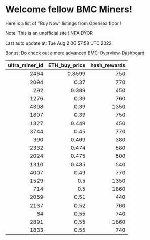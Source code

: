 # Welcome fellow BMC Miners!
Here is a list of "Buy Now" listings from Opensea floor !

Note: This is an unofficial site ! NFA DYOR

Last auto update at: Tue Aug  2 06:57:58 UTC 2022

Bonus: Do check out a more advanced [BMC-Overview-Dashboard](https://dune.com/defifunk/BMC-Overview-Dashboard)


|   ultra_miner_id |   ETH_buy_price |   hash_rewards |
|-----------------:|----------------:|---------------:|
|             2464 |          0.3599 |            750 |
|             2094 |          0.37   |            770 |
|              292 |          0.389  |            450 |
|             1276 |          0.39   |            760 |
|             4308 |          0.39   |           1350 |
|             1807 |          0.39   |            750 |
|             1327 |          0.449  |            450 |
|             3744 |          0.45   |            770 |
|              390 |          0.469  |            380 |
|             2332 |          0.474  |            580 |
|             2024 |          0.475  |            500 |
|             1310 |          0.485  |            540 |
|             4007 |          0.49   |            770 |
|             1529 |          0.5    |           1350 |
|              714 |          0.5    |           1860 |
|             2059 |          0.51   |            440 |
|             2137 |          0.52   |            760 |
|               64 |          0.55   |            740 |
|             2891 |          0.55   |           1860 |
|             1833 |          0.55   |            740 |